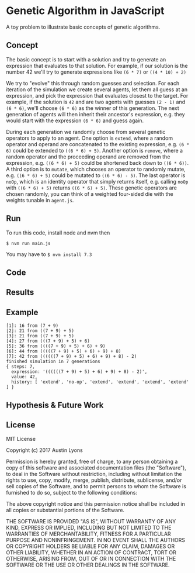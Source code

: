 # Genetic Algorithm in JavaScript
A toy problem to illustrate basic concepts of genetic algorithms.

## Concept
The basic concept is to start with a solution and try to generate an expression that evaluates to that solution.
For example, if our solution is the number 42 we'll try to generate expressions like ```(6 * 7)``` or ```((4 * 10) + 2)```

We try to "evolve" this through random guesses and selection. For each iteration of the simulation we create several agents, let them all guess at an expression, and pick the expression that evaluates closest to the target. For example, if the solution is `42` and are two agents with guesses `(2 - 1)` and `(6 * 6)`, we'll choose `(6 * 6)` as the winner of this generation. The next generation of agents will then inherit their ancestor's expression, e.g. they would start with the expression `(6 * 6)` and guess again.

During each generation we randomly choose from several genetic operators to apply to an agent.
One option is `extend`, where a random operator and operand are concatenated to the
existing expression, e.g. `(6 * 6)` could be extended to `((6 * 6) + 5)`.
Another option is `remove`, where a random operator and the proceeding operand
are removed from the expression, e.g. `((6 * 6) + 5)` could be shortened
back down to `((6 * 6))`. A third option is to `mutate`, which chooses
an operator to randomly mutate, e.g. `((6 * 6) + 5)` could be mutated to
`((6 * 6) - 5)`. The last operator is `noOp`, which is an identity operator
that simply returns itself, e.g. calling `noOp` with `((6 * 6) + 5)` returns
`((6 * 6) + 5)`. These genetic operators are chosen randomly, you can think
of a weighted four-sided die with the weights tunable in `agent.js`.

## Run
To run this code, install node and nvm then

`$ nvm run main.js`

You may have to `$ nvm install 7.3`

## Code

## Results

## Example
```
[1]: 16 from (7 + 9)
[2]: 21 from ((7 + 9) + 5)
[3]: 21 from ((7 + 9) + 5)
[4]: 27 from (((7 + 9) + 5) + 6)
[5]: 36 from ((((7 + 9) + 5) + 6) + 9)
[6]: 44 from (((((7 + 9) + 5) + 6) + 9) + 8)
[7]: 42 from ((((((7 + 9) + 5) + 6) + 9) + 8) - 2)
finished simulation in 7 generations
{ steps: 7,
  expression: '((((((7 + 9) + 5) + 6) + 9) + 8) - 2)',
  value: 42,
  history: [ 'extend', 'no-op', 'extend', 'extend', 'extend', 'extend' ] }
```

## Hypothesis & Future Work


## License
MIT License

Copyright (c) 2017 Austin Lyons

Permission is hereby granted, free of charge, to any person obtaining a copy
of this software and associated documentation files (the "Software"), to deal
in the Software without restriction, including without limitation the rights
to use, copy, modify, merge, publish, distribute, sublicense, and/or sell
copies of the Software, and to permit persons to whom the Software is
furnished to do so, subject to the following conditions:

The above copyright notice and this permission notice shall be included in all
copies or substantial portions of the Software.

THE SOFTWARE IS PROVIDED "AS IS", WITHOUT WARRANTY OF ANY KIND, EXPRESS OR
IMPLIED, INCLUDING BUT NOT LIMITED TO THE WARRANTIES OF MERCHANTABILITY,
FITNESS FOR A PARTICULAR PURPOSE AND NONINFRINGEMENT. IN NO EVENT SHALL THE
AUTHORS OR COPYRIGHT HOLDERS BE LIABLE FOR ANY CLAIM, DAMAGES OR OTHER
LIABILITY, WHETHER IN AN ACTION OF CONTRACT, TORT OR OTHERWISE, ARISING FROM,
OUT OF OR IN CONNECTION WITH THE SOFTWARE OR THE USE OR OTHER DEALINGS IN THE
SOFTWARE.
